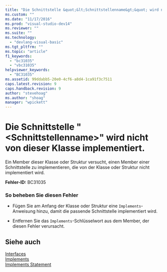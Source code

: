```yaml
---
title: "Die Schnittstelle &quot;&lt;Schnittstellenname&gt;&quot; wird nicht von dieser Klasse implementiert. | Microsoft Docs"
ms.custom: ""
ms.date: "11/17/2016"
ms.prod: "visual-studio-dev14"
ms.reviewer: ""
ms.suite: ""
ms.technology: 
  - "devlang-visual-basic"
ms.tgt_pltfrm: ""
ms.topic: "article"
f1_keywords: 
  - "bc31035"
  - "vbc31035"
helpviewer_keywords: 
  - "BC31035"
ms.assetid: 99ddabb5-20e0-4cf6-a8d4-1ca91f3c7511
caps.latest.revision: 9
caps.handback.revision: 9
author: "stevehoag"
ms.author: "shoag"
manager: "wpickett"
---
```

# Die Schnittstelle &quot;&lt;Schnittstellenname&gt;&quot; wird nicht von dieser Klasse implementiert.
Ein Member dieser Klasse oder Struktur versucht, einen Member einer Schnittstelle zu implementieren, die von der Klasse oder Struktur nicht implementiert wird.  
  
 **Fehler\-ID:** BC31035  
  
### So beheben Sie diesen Fehler  
  
-   Fügen Sie am Anfang der Klasse oder Struktur eine `Implements`\-Anweisung hinzu, damit die passende Schnittstelle implementiert wird.  
  
-   Entfernen Sie das `Implements`\-Schlüsselwort aus dem Member, der diesen Fehler verursacht.  
  
## Siehe auch  
 [Interfaces](../../visual-basic/programming-guide/language-features/interfaces/index.md)   
 [Implements](../../visual-basic/language-reference/statements/implements-clause.md)   
 [Implements Statement](../../visual-basic/language-reference/statements/implements-statement.md)